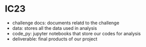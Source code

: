 # IC23

- challenge docs: documents relatd to the challenge
- data: stores all the data used in analysis
- code_py: jupyter notebooks that store our codes for analysis
- deliverable: final products of our project
